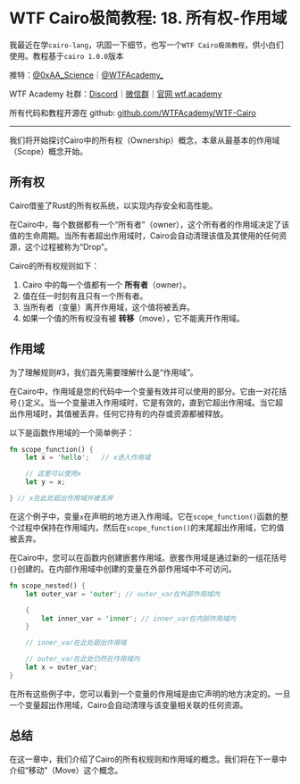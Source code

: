 # WTF Cairo极简教程: 18. 所有权-作用域

我最近在学`cairo-lang`，巩固一下细节，也写一个`WTF Cairo极简教程`，供小白们使用。教程基于`cairo 1.0.0`版本

推特：[@0xAA_Science](https://twitter.com/0xAA_Science)｜[@WTFAcademy_](https://twitter.com/WTFAcademy_)

WTF Academy 社群：[Discord](https://discord.gg/5akcruXrsk)｜[微信群](https://docs.google.com/forms/d/e/1FAIpQLSe4KGT8Sh6sJ7hedQRuIYirOoZK_85miz3dw7vA1-YjodgJ-A/viewform?usp=sf_link)｜[官网 wtf.academy](https://wtf.academy)

所有代码和教程开源在 github: [github.com/WTFAcademy/WTF-Cairo](https://github.com/WTFAcademy/WTF-Cairo)

---

我们将开始探讨Cairo中的所有权（Ownership）概念，本章从最基本的作用域（Scope）概念开始。

## 所有权

Cairo借鉴了Rust的所有权系统，以实现内存安全和高性能。

在Cairo中，每个数据都有一个“所有者”（owner），这个所有者的作用域决定了该值的生命周期。当所有者超出作用域时，Cairo会自动清理该值及其使用的任何资源，这个过程被称为“Drop”。

Cairo的所有权规则如下：

1. Cairo 中的每一个值都有一个 **所有者**（owner）。
2. 值在任一时刻有且只有一个所有者。
3. 当所有者（变量）离开作用域，这个值将被丢弃。
4. 如果一个值的所有权没有被 **转移**（move），它不能离开作用域。

## 作用域

为了理解规则#3，我们首先需要理解什么是“作用域”。

在Cairo中，作用域是您的代码中一个变量有效并可以使用的部分。它由一对花括号`{}`定义。当一个变量进入作用域时，它是有效的，直到它超出作用域。当它超出作用域时，其值被丢弃，任何它持有的内存或资源都被释放。

以下是函数作用域的一个简单例子：

```rust
fn scope_function() {
    let x = 'hello';   // x进入作用域

    // 这里可以使用x
    let y = x;

} // x在此处超出作用域并被丢弃
```

在这个例子中，变量`x`在声明的地方进入作用域。它在`scope_function()`函数的整个过程中保持在作用域内，然后在`scope_function()`的末尾超出作用域，它的值被丢弃。

在Cairo中，您可以在函数内创建嵌套作用域。嵌套作用域是通过新的一组花括号`{}`创建的。在内部作用域中创建的变量在外部作用域中不可访问。

```rust
fn scope_nested() {
    let outer_var = 'outer'; // outer_var在外部作用域内

    {
        let inner_var = 'inner'; // inner_var在内部作用域内
    }

    // inner_var在此处超出作用域

    // outer_var在此处仍然在作用域内
    let x = outer_var;
}
```

在所有这些例子中，您可以看到一个变量的作用域是由它声明的地方决定的。一旦一个变量超出作用域，Cairo会自动清理与该变量相关联的任何资源。

## 总结

在这一章中，我们介绍了Cairo的所有权规则和作用域的概念。我们将在下一章中介绍“移动”（Move）这个概念。